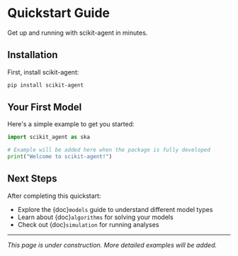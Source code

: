 # Quickstart Guide

Get up and running with scikit-agent in minutes.

## Installation

First, install scikit-agent:

```bash
pip install scikit-agent
```

## Your First Model

Here's a simple example to get you started:

```python
import scikit_agent as ska

# Example will be added here when the package is fully developed
print("Welcome to scikit-agent!")
```

## Next Steps

After completing this quickstart:

- Explore the {doc}`models` guide to understand different model types
- Learn about {doc}`algorithms` for solving your models  
- Check out {doc}`simulation` for running analyses

---

*This page is under construction. More detailed examples will be added.* 